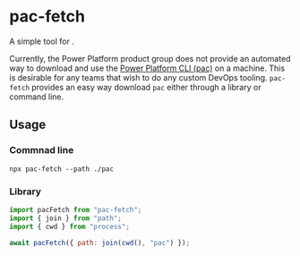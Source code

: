 # pac-fetch

A simple tool for .

Currently, the Power Platform product group does not provide an automated way to download and use the [Power Platform CLI (pac)](https://learn.microsoft.com/en-us/power-platform/developer/cli/introduction) on a machine. This is desirable for any teams that wish to do any custom DevOps tooling. `pac-fetch` provides an easy way download `pac` either through a library or command line.

## Usage

### Commnad line

```
npx pac-fetch --path ./pac
```

### Library

```js
import pacFetch from "pac-fetch";
import { join } from "path";
import { cwd } from "process";

await pacFetch({ path: join(cwd(), "pac") });
```

